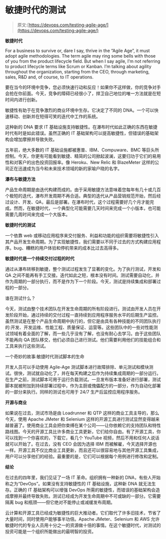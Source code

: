 # 敏捷时代的测试

> 原文:[https://devops.com/testing-agile-age/](https://devops.com/testing-agile-age/)

**敏捷时代**

For a business to survive or, dare I say, thrive in the “Agile Age”, it must adopt agile methodologies. The term agile may ring some bells with those of you from the product lifecycle field. But when I say agile, I’m not referring to product lifecycle terms like Scrum or Kanban. I’m talking about agility throughout the organization, starting from the CEO, through marketing, sales, R&D and, of course, to IT operations.

要在当今的环境中竞争，您必须快速行动和反应！如果你不这样做，你的竞争对手会抢在你前面。今天，竞争的障碍已经很小了，捍卫自己地位的唯一方法就是在短时间内进行创新。

敏捷性有助于在竞争激烈的商业环境中生存。它决定了不同的 DNA。一个可以快速移动、创新并在短得可笑的迭代中工作的系统。

这种新的 DNA 要求 IT 基础设施支持敏捷性。在瀑布时代如此正确的东西在敏捷时代有时是如此错误。虽然正确的 IT 基础架构可以提高敏捷性，但错误的基础架构会增加摩擦并导致失败。

五年前，绝大多数的 IT 基础设施都被惠普、IBM、Compuware、BMC 等巨头所控制。今天，你更有可能看到敏捷、精简的公司掀起波澜，这要归功于它们的易用性和对客户的出色投资回报率。像 Heroku、New Relic 和 BlazeMeter 这样的公司正在迅速成为当今和未来技术领域的新的家喻户晓的名字。

**瀑布与敏捷方法**

产品生命周期是由迭代构建而成的。由于采用敏捷方法意味着您每年有几十或几百个极短的迭代，瀑布开发周期不再合适。典型的迭代从产品营销规范开始，然后经过设计、开发、QA，最后是部署。在瀑布时代，这个过程需要好几个月才能完成。然而，在敏捷时代，一个典型化可能需要几天时间来完成一个小版本，也可能需要几周时间来完成一个大版本。

**敏捷时代的测试**

一个依靠 web 或移动应用程序来交付服务、利益和功能的组织需要将敏捷性引入其产品开发生命周期。为了实现敏捷性，我们需要以不同于过去的方式构建应用程序。bug、糟糕的用户体验和停机带来的成本比过去高得多。

**敏捷时代是一个持续交付过程的时代**

通过从瀑布转移到敏捷，整个测试过程发生了显著的变化。为了执行测试，开发和 QA 之间不能再有手工交接。迭代如此之短，根本没有时间。测试需要自动化，并作为周期的一部分执行，而不是作为下一个阶段。今天，测试是持续集成和部署过程的一部分。

谁在测试什么？

今天，测试由整个技术团队在开发生命周期的所有阶段进行。测试由开发人员在开发阶段开始，通过持续的交付过程一直持续到应用程序服务水平的后期生产监控。虽然测试是在整个产品生命周期中执行的，但它是由具有各种技能的不同团队执行的:开发、开发运维、性能工程、质量保证、运营等。这些团队中的一些对性能测试领域有着全面的了解，而一些几乎没有了解，也没有耐心去学习。由于这些团队不能再向 QA 团队移交，他们必须自己进行测试。他们需要利用他们的技能组合和工具来执行这些测试。

一个奇妙的故事:敏捷时代测试脚本的生命

开发人员可以手动使用 Agile-Age 测试脚本进行故障排除、单元测试和模块测试。很快，测试就自动化了，并在每天构建之后作为持续集成周期的一部分运行。在生产之前，测试脚本可用于运行负载测试。一旦发布版本准备好进行部署，测试脚本就被附加到持续部署过程中，作为主厨或傀儡配方的一部分，作为自动化部署的一部分来执行。同样的测试也可用于 24/7 生产后监控应用程序服务。

**开源与商业**

如果说在过去，测试市场是由 Loadrunner 和 QTP 这样的商业工具主导的，那么今天，使用 Apache JMeter 和 Selenium 这样的开源工具进行测试显然变得越来越普遍了。使用商业工具会把你束缚在某个公司——让你依赖它的支持团队和特性路线图。今天的开源工具比许多商业工具更新，它们给你自由。有了开源工具，你可以找到一个你喜欢的，下载它，看几个 YouTube 视频，然后不用和任何人说话就可以开始了。在过去，没有 CEO 会因为选择 IBM 而被解雇，今天选择开源也一样。开源工具不仅比商业工具更新，而且还可以很容易地与其他开源工具集成，用户可以分享他们的经验。最重要的是，它们可以根据每个用例进行修改和定制。

**结论**

在过去的四年里，我们见证了一场 IT 革命。组织拥有一种新的 DNA，有些人开始称之为“DevOps”。如果没有支持敏捷性的 IT 基础设施，这种新 DNA 就无法生存。正确的 IT 基础架构可以增强 DevOps 所需的敏捷性，而错误的基础架构会造成摩擦并最终导致失败。测试已经成为开发生命周期中不可或缺的一部分。它需要隔离 bug 和瓶颈——但它绝对不能停止或减缓发布周期。

云计算和开源工具已经成为敏捷性的巨大推动者。它们取代了许多旧技术，节省了大量时间，同时使用户能够事半功倍。Apache JMeter、Selenium 和 AWS 允许敏捷时代的专业人员用十分之一的资源做十倍的事情。在这个敏捷时代，对测试的投资可能是一个组织所能做出的最明智的投资。